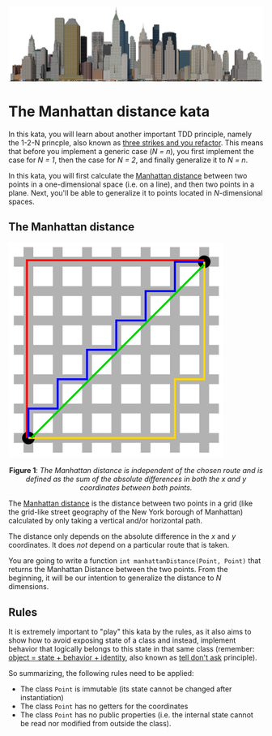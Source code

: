 ![Manhattan](./assets/manhattan.png)

# The Manhattan distance kata

In this kata, you will learn about another important TDD principle, namely the 1-2-N princple, also known as [three strikes and you refactor](http://wiki.c2.com/?ThreeStrikesAndYouRefactor). This means that before you implement a generic case (_N = n_), you first implement the case for _N = 1_, then the case for _N = 2_, and finally generalize it to _N = n_.

In this kata, you will first calculate the [Manhattan distance](http://en.wikipedia.org/wiki/Manhattan_distance) between two points in a one-dimensional space (i.e. on a line), and then two points in a plane. Next, you'll be able to generalize it to points located in _N_-dimensional spaces.

## The Manhattan distance 

![Manhattan distance](./assets/Manhattan_distance.png)
<p align="center" ><b>Figure 1</b>: <i>The Manhattan distance is independent of the chosen route and is defined as the sum of the absolute differences in both the x and y coordinates between both points.</i></p>

The [Manhattan distance](http://en.wikipedia.org/wiki/Manhattan_distance) is the distance between two points in a grid (like the grid-like street geography of the New York borough of Manhattan) calculated by only taking a vertical and/or horizontal path.

The distance only depends on the absolute difference in the _x_ and _y_ coordinates. It does _not_ depend on a particular route that is taken.

You are going to write a function `int manhattanDistance(Point, Point)` that returns the Manhattan Distance between the two points. From the beginning, it will be our intention to generalize the distance to _N_ dimensions.

## Rules

It is extremely important to "play" this kata by the rules, as it also aims to show how to avoid exposing state of a class and instead, implement behavior that logically belongs to this state in that same class (remember: [object = state + behavior + identity](https://newbedev.com/trouble-understanding-object-state-behavior-and-identity), also known as [tell don't ask](https://martinfowler.com/bliki/TellDontAsk.html) principle).

So summarizing, the following rules need to be applied:
- The class `Point` is immutable (its state cannot be changed after instantiation)
- The class `Point` has no getters for the coordinates
- The class `Point` has no public properties (i.e. the internal state cannot be read nor modified from outside the class).
